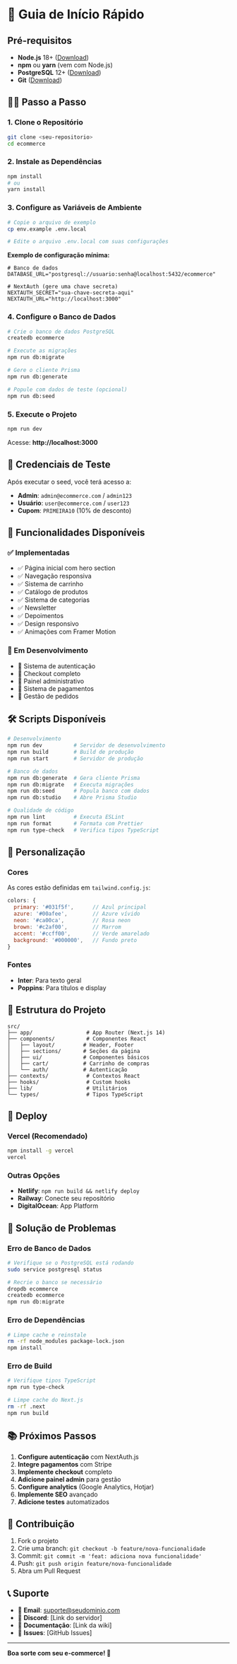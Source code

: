 # 🚀 Guia de Início Rápido

## Pré-requisitos

- **Node.js** 18+ ([Download](https://nodejs.org/))
- **npm** ou **yarn** (vem com Node.js)
- **PostgreSQL** 12+ ([Download](https://www.postgresql.org/download/))
- **Git** ([Download](https://git-scm.com/))

## 🏃‍♂️ Passo a Passo

### 1. Clone o Repositório

```bash
git clone <seu-repositorio>
cd ecommerce
```

### 2. Instale as Dependências

```bash
npm install
# ou
yarn install
```

### 3. Configure as Variáveis de Ambiente

```bash
# Copie o arquivo de exemplo
cp env.example .env.local

# Edite o arquivo .env.local com suas configurações
```

**Exemplo de configuração mínima:**

```env
# Banco de dados
DATABASE_URL="postgresql://usuario:senha@localhost:5432/ecommerce"

# NextAuth (gere uma chave secreta)
NEXTAUTH_SECRET="sua-chave-secreta-aqui"
NEXTAUTH_URL="http://localhost:3000"
```

### 4. Configure o Banco de Dados

```bash
# Crie o banco de dados PostgreSQL
createdb ecommerce

# Execute as migrações
npm run db:migrate

# Gere o cliente Prisma
npm run db:generate

# Popule com dados de teste (opcional)
npm run db:seed
```

### 5. Execute o Projeto

```bash
npm run dev
```

Acesse: **http://localhost:3000**

## 🔑 Credenciais de Teste

Após executar o seed, você terá acesso a:

- **Admin**: `admin@ecommerce.com` / `admin123`
- **Usuário**: `user@ecommerce.com` / `user123`
- **Cupom**: `PRIMEIRA10` (10% de desconto)

## 📱 Funcionalidades Disponíveis

### ✅ Implementadas
- ✅ Página inicial com hero section
- ✅ Navegação responsiva
- ✅ Sistema de carrinho
- ✅ Catálogo de produtos
- ✅ Sistema de categorias
- ✅ Newsletter
- ✅ Depoimentos
- ✅ Design responsivo
- ✅ Animações com Framer Motion

### 🚧 Em Desenvolvimento
- 🔄 Sistema de autenticação
- 🔄 Checkout completo
- 🔄 Painel administrativo
- 🔄 Sistema de pagamentos
- 🔄 Gestão de pedidos

## 🛠️ Scripts Disponíveis

```bash
# Desenvolvimento
npm run dev          # Servidor de desenvolvimento
npm run build        # Build de produção
npm run start        # Servidor de produção

# Banco de dados
npm run db:generate  # Gera cliente Prisma
npm run db:migrate   # Executa migrações
npm run db:seed      # Popula banco com dados
npm run db:studio    # Abre Prisma Studio

# Qualidade de código
npm run lint         # Executa ESLint
npm run format       # Formata com Prettier
npm run type-check   # Verifica tipos TypeScript
```

## 🎨 Personalização

### Cores
As cores estão definidas em `tailwind.config.js`:

```js
colors: {
  primary: '#031f5f',      // Azul principal
  azure: '#00afee',        // Azure vívido
  neon: '#ca00ca',         // Rosa neon
  brown: '#c2af00',        // Marrom
  accent: '#ccff00',       // Verde amarelado
  background: '#000000',   // Fundo preto
}
```

### Fontes
- **Inter**: Para texto geral
- **Poppins**: Para títulos e display

## 📁 Estrutura do Projeto

```
src/
├── app/                 # App Router (Next.js 14)
├── components/          # Componentes React
│   ├── layout/         # Header, Footer
│   ├── sections/       # Seções da página
│   ├── ui/             # Componentes básicos
│   ├── cart/           # Carrinho de compras
│   └── auth/           # Autenticação
├── contexts/            # Contextos React
├── hooks/               # Custom hooks
├── lib/                 # Utilitários
└── types/               # Tipos TypeScript
```

## 🚀 Deploy

### Vercel (Recomendado)

```bash
npm install -g vercel
vercel
```

### Outras Opções
- **Netlify**: `npm run build && netlify deploy`
- **Railway**: Conecte seu repositório
- **DigitalOcean**: App Platform

## 🐛 Solução de Problemas

### Erro de Banco de Dados
```bash
# Verifique se o PostgreSQL está rodando
sudo service postgresql status

# Recrie o banco se necessário
dropdb ecommerce
createdb ecommerce
npm run db:migrate
```

### Erro de Dependências
```bash
# Limpe cache e reinstale
rm -rf node_modules package-lock.json
npm install
```

### Erro de Build
```bash
# Verifique tipos TypeScript
npm run type-check

# Limpe cache do Next.js
rm -rf .next
npm run build
```

## 📚 Próximos Passos

1. **Configure autenticação** com NextAuth.js
2. **Integre pagamentos** com Stripe
3. **Implemente checkout** completo
4. **Adicione painel admin** para gestão
5. **Configure analytics** (Google Analytics, Hotjar)
6. **Implemente SEO** avançado
7. **Adicione testes** automatizados

## 🤝 Contribuição

1. Fork o projeto
2. Crie uma branch: `git checkout -b feature/nova-funcionalidade`
3. Commit: `git commit -m 'feat: adiciona nova funcionalidade'`
4. Push: `git push origin feature/nova-funcionalidade`
5. Abra um Pull Request

## 📞 Suporte

- 📧 **Email**: suporte@seudominio.com
- 💬 **Discord**: [Link do servidor]
- 📖 **Documentação**: [Link da wiki]
- 🐛 **Issues**: [GitHub Issues]

---

**Boa sorte com seu e-commerce! 🎉**







